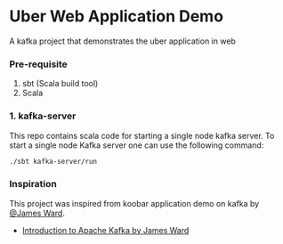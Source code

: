# Uber Web Application Demo
A kafka project that demonstrates the uber application in web

### Pre-requisite
1. sbt (Scala build tool)
2. Scala

### 1. kafka-server
This repo contains scala code for starting a single node kafka server.
To start a single node Kafka server one can use the following command:
```bash
./sbt kafka-server/run
```

### Inspiration
This project was inspired from koobar application demo on kafka by [@James Ward](https://github.com/jamesward). <br />
* [Introduction to Apache Kafka by James Ward](https://www.youtube.com/watch?v=UEg40Te8pnE&t=891s)
